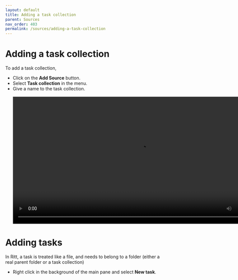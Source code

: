 ```yaml
---
layout: default
title: Adding a task collection
parent: Sources
nav_order: 403
permalink: /sources/adding-a-task-collection
---
```


# Adding a task collection

To add a task collection,

- Click on the **Add Source** button.
- Select **Task collection** in the menu.
- Give a name to the task collection.<br/><br/>
  <video autoplay loop width="800" controls>
    <source src="/img/v0.9-MP4-Add-Task-Collection.mp4" type="video/mp4">
  </video>


# Adding tasks

In Ritt, a task is treated like a file, and needs to belong to a folder (either a real parent folder or a task collection)

- Right click in the background of the main pane and select **New task**.